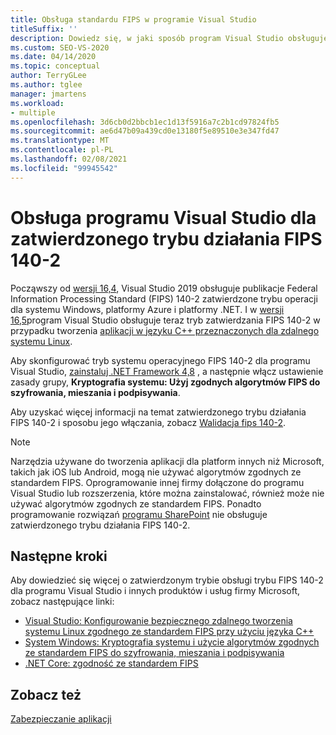 ```yaml
---
title: Obsługa standardu FIPS w programie Visual Studio
titleSuffix: ''
description: Dowiedz się, w jaki sposób program Visual Studio obsługuje publikacje w standardowej zgodności z przetwarzaniem danych federalnym 140-2 zatwierdzony tryb operacji dla systemu Windows, platformy Azure i platformy .NET.
ms.custom: SEO-VS-2020
ms.date: 04/14/2020
ms.topic: conceptual
author: TerryGLee
ms.author: tglee
manager: jmartens
ms.workload:
- multiple
ms.openlocfilehash: 3d6cb0d2bbcb1ec1d13f5916a7c2b1cd97824fb5
ms.sourcegitcommit: ae6d47b09a439cd0e13180f5e89510e3e347fd47
ms.translationtype: MT
ms.contentlocale: pl-PL
ms.lasthandoff: 02/08/2021
ms.locfileid: "99945542"
---
```

# <a name="visual-studio-support-for-the-fips-140-2-approved-mode-of-operation"></a>Obsługa programu Visual Studio dla zatwierdzonego trybu działania FIPS 140-2

Począwszy od [wersji 16,4](/visualstudio/releases/2019/release-notes-v16.4/), Visual Studio 2019 obsługuje publikacje Federal Information Processing Standard (FIPS) 140-2 zatwierdzone trybu operacji dla systemu Windows, platformy Azure i platformy .NET. I w [wersji 16,5](/visualstudio/releases/2019/release-notes-archive-v16.5)program Visual Studio obsługuje teraz tryb zatwierdzania FIPS 140-2 w przypadku tworzenia [aplikacji w języku C++ przeznaczonych dla zdalnego systemu Linux](/cpp/linux/set-up-fips-compliant-secure-remote-linux-development/).

Aby skonfigurować tryb systemu operacyjnego FIPS 140-2 dla programu Visual Studio, [zainstaluj .NET Framework 4,8](https://dotnet.microsoft.com/download/dotnet-framework/net48) , a następnie włącz ustawienie zasady grupy, **Kryptografia systemu: Użyj zgodnych algorytmów FIPS do szyfrowania, mieszania i podpisywania**.

Aby uzyskać więcej informacji na temat zatwierdzonego trybu działania FIPS 140-2 i sposobu jego włączania, zobacz [Walidacja fips 140-2](/windows/security/threat-protection/fips-140-validation/).

> [!NOTE]
> Narzędzia używane do tworzenia aplikacji dla platform innych niż Microsoft, takich jak iOS lub Android, mogą nie używać algorytmów zgodnych ze standardem FIPS. Oprogramowanie innej firmy dołączone do programu Visual Studio lub rozszerzenia, które można zainstalować, również może nie używać algorytmów zgodnych ze standardem FIPS. Ponadto programowanie rozwiązań [programu SharePoint](/sharepoint/security-for-sharepoint-server/federal-information-processing-standard-security-standards/) nie obsługuje zatwierdzonego trybu działania FIPS 140-2.

## <a name="next-steps"></a>Następne kroki

Aby dowiedzieć się więcej o zatwierdzonym trybie obsługi trybu FIPS 140-2 dla programu Visual Studio i innych produktów i usług firmy Microsoft, zobacz następujące linki:

- [Visual Studio: Konfigurowanie bezpiecznego zdalnego tworzenia systemu Linux zgodnego ze standardem FIPS przy użyciu języka C++](/cpp/linux/set-up-fips-compliant-secure-remote-linux-development/)
- [System Windows: Kryptografia systemu i użycie algorytmów zgodnych ze standardem FIPS do szyfrowania, mieszania i podpisywania](/windows/security/threat-protection/security-policy-settings/system-cryptography-use-fips-compliant-algorithms-for-encryption-hashing-and-signing)
- [.NET Core: zgodność ze standardem FIPS](/dotnet/standard/security/fips-compliance/)

## <a name="see-also"></a>Zobacz też

[Zabezpieczanie aplikacji](securing-applications.md)